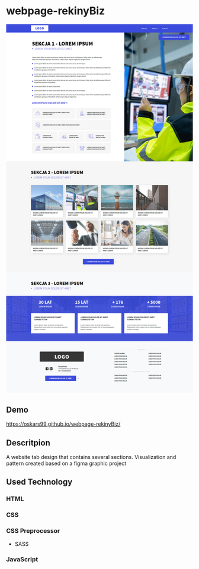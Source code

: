 # webpage-rekinyBiz

![Page](assets/website.png)

## Demo
https://oskars99.github.io/webpage-rekinyBiz/

## Descritpion
A website tab design that contains several sections. Visualization and pattern created based on a figma graphic project

## Used Technology
### HTML
### CSS
### CSS Preprocessor
   - SASS
### JavaScript
